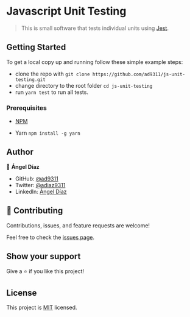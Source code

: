 # Javascript Unit Testing

> This is small software that tests individual units using [Jest](https://jestjs.io/).

## Getting Started

To get a local copy up and running follow these simple example steps:

- clone the repo with `git clone https://github.com/ad9311/js-unit-testing.git`
- change directory to the root folder `cd js-unit-testing`
- run `yarn test` to run all tests.

### Prerequisites

- [NPM](https://docs.npmjs.com/getting-started)

- Yarn `npm install -g yarn`

## Author

👤 **Ángel Díaz**

- GitHub: [@ad9311](https://github.com/ad9311)
- Twitter: [@adiaz9311](https://twitter.com/adiaz9311)
- LinkedIn: [Ángel Díaz](https://linkedin.com/in/adiaz9311)

## 🤝 Contributing

Contributions, issues, and feature requests are welcome!

Feel free to check the [issues page](https://github.com/ad9311/js-unit-testing/issues).

## Show your support

Give a ⭐️ if you like this project!

## License

This project is [MIT](./LICENSE) licensed.
